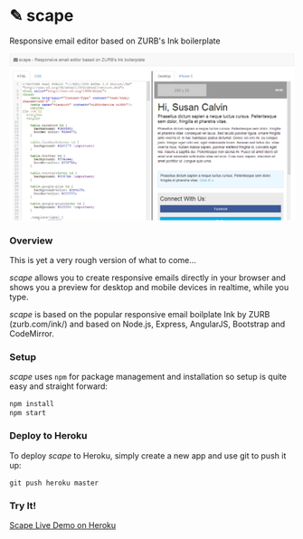 ✎ scape
=======

Responsive email editor based on ZURB's Ink boilerplate

![Scape Screenshot](docs/scape-screenshot.png "Scape Screenshot")

### Overview
This is yet a very rough version of what to come... 

_scape_ allows you to create responsive emails directly in your browser and
shows you a preview for desktop and mobile devices in realtime, while you type.

_scape_ is based on the popular responsive email boilplate Ink by ZURB (zurb.com/ink/) and based on Node.js, Express, AngularJS, Bootstrap and CodeMirror.

### Setup
_scape_ uses `npm` for package management and installation so setup is quite easy and straight forward:
```
npm install
npm start
```

### Deploy to Heroku
To deploy _scape_ to Heroku, simply create a new app and use git to push it up:
```
git push heroku master
```

### Try It!
[Scape Live Demo on Heroku](http://scape-editor.herokuapp.com/)
